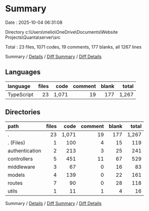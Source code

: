 # Summary

Date : 2025-10-04 06:31:08

Directory c:\\Users\\melio\\OneDrive\\Documents\\Website Projects\\Quanta\\server\\src

Total : 23 files,  1071 codes, 19 comments, 177 blanks, all 1267 lines

Summary / [Details](details.md) / [Diff Summary](diff.md) / [Diff Details](diff-details.md)

## Languages
| language | files | code | comment | blank | total |
| :--- | ---: | ---: | ---: | ---: | ---: |
| TypeScript | 23 | 1,071 | 19 | 177 | 1,267 |

## Directories
| path | files | code | comment | blank | total |
| :--- | ---: | ---: | ---: | ---: | ---: |
| . | 23 | 1,071 | 19 | 177 | 1,267 |
| . (Files) | 1 | 100 | 4 | 15 | 119 |
| authentication | 2 | 213 | 3 | 25 | 241 |
| controllers | 5 | 451 | 11 | 67 | 529 |
| middleware | 3 | 67 | 0 | 16 | 83 |
| models | 4 | 139 | 0 | 22 | 161 |
| routes | 7 | 90 | 0 | 28 | 118 |
| utils | 1 | 11 | 1 | 4 | 16 |

Summary / [Details](details.md) / [Diff Summary](diff.md) / [Diff Details](diff-details.md)